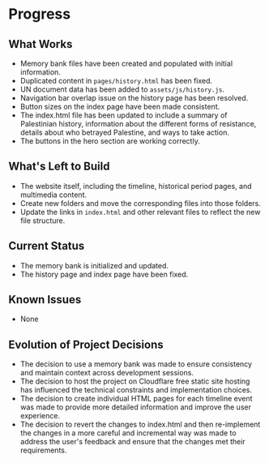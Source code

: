 # Progress

## What Works

-   Memory bank files have been created and populated with initial information.
-   Duplicated content in `pages/history.html` has been fixed.
-   UN document data has been added to `assets/js/history.js`.
-   Navigation bar overlap issue on the history page has been resolved.
-   Button sizes on the index page have been made consistent.
-   The index.html file has been updated to include a summary of Palestinian history, information about the different forms of resistance, details about who betrayed Palestine, and ways to take action.
-   The buttons in the hero section are working correctly.

## What's Left to Build

-   The website itself, including the timeline, historical period pages, and multimedia content.
-   Create new folders and move the corresponding files into those folders.
-   Update the links in `index.html` and other relevant files to reflect the new file structure.

## Current Status

-   The memory bank is initialized and updated.
-   The history page and index page have been fixed.

## Known Issues

-   None

## Evolution of Project Decisions

-   The decision to use a memory bank was made to ensure consistency and maintain context across development sessions.
-   The decision to host the project on Cloudflare free static site hosting has influenced the technical constraints and implementation choices.
-   The decision to create individual HTML pages for each timeline event was made to provide more detailed information and improve the user experience.
-   The decision to revert the changes to index.html and then re-implement the changes in a more careful and incremental way was made to address the user's feedback and ensure that the changes met their requirements.
